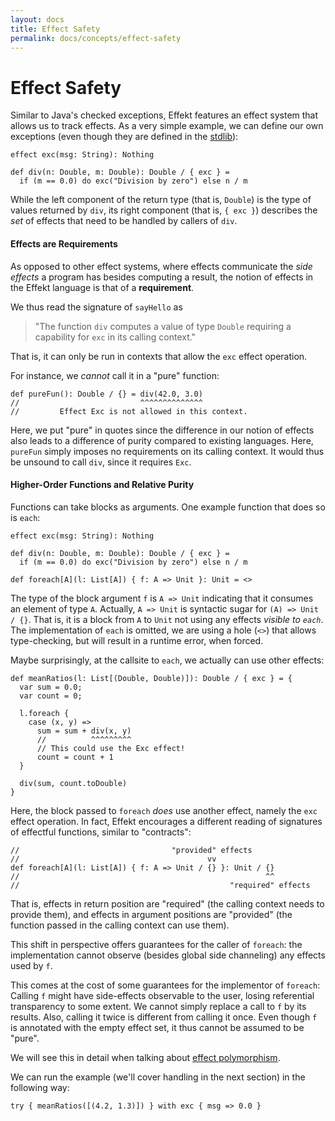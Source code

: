 ```yaml
---
layout: docs
title: Effect Safety
permalink: docs/concepts/effect-safety
---
```


# Effect Safety
Similar to Java's checked exceptions, Effekt features an effect system that
allows us to track effects. As a very simple example, we can define our own
exceptions (even though they are defined in the [stdlib](https://github.com/effekt-lang/effekt/blob/master/libraries/common/exception.effekt)):
```effekt
effect exc(msg: String): Nothing

def div(n: Double, m: Double): Double / { exc } =
  if (m == 0.0) do exc("Division by zero") else n / m
```
While the left component of the return type (that is, `Double`) is the type of values returned by
`div`, its right component (that is, `{ exc }`)
describes the _set_ of effects that need to be handled by callers of `div`.

#### Effects are Requirements
As opposed to other effect systems, where effects communicate the _side effects_
a program has besides computing a result, the notion of effects in the Effekt
language is that of a **requirement**.

We thus read the signature of `sayHello` as

> "The function `div` computes a value of type `Double` requiring a
> capability for `exc` in its calling context."

That is, it can only be run in contexts that allow the `exc` effect operation.

For instance, we _cannot_ call it in a "pure" function:
```effekt
def pureFun(): Double / {} = div(42.0, 3.0)
//                           ^^^^^^^^^^^^^^
//         Effect Exc is not allowed in this context.
```
Here, we put "pure" in quotes since the difference in our notion of effects also
leads to a difference of purity compared to existing languages.
Here, `pureFun` simply imposes no requirements on its calling context. It would
thus be unsound to call `div`, since it requires `Exc`.

#### Higher-Order Functions and Relative Purity
Functions can take blocks as arguments. One example function that does so is
`each`:

```effekt:reset:hide
effect exc(msg: String): Nothing

def div(n: Double, m: Double): Double / { exc } =
  if (m == 0.0) do exc("Division by zero") else n / m
```

```effekt:sketch
def foreach[A](l: List[A]) { f: A => Unit }: Unit = <>
```
The type of the block argument `f` is `A => Unit` indicating that it consumes an
element of type `A`. Actually, `A => Unit` is
syntactic sugar for `(A) => Unit / {}`. That is, it is a block from `A` to `Unit`
not using any effects _visible to `each`_. The implementation of `each` is omitted,
we are using a hole (`<>`) that allows type-checking, but will result in a
runtime error, when forced.

Maybe surprisingly, at the callsite to `each`, we actually can use other effects:
```
def meanRatios(l: List[(Double, Double)]): Double / { exc } = {
  var sum = 0.0;
  var count = 0;

  l.foreach {
    case (x, y) =>
      sum = sum + div(x, y)
      //          ^^^^^^^^^
      // This could use the Exc effect!
      count = count + 1
  }

  div(sum, count.toDouble)
}
```
Here, the block passed to `foreach` _does_ use another effect, namely the `exc`
effect operation. In fact, Effekt encourages a different reading of signatures of effectful
functions, similar to "contracts":


```effekt:sketch
//                                  "provided" effects
//                                          vv
def foreach[A](l: List[A]) { f: A => Unit / {} }: Unit / {}
//                                                       ^^
//                                               "required" effects
```
That is, effects in return position are "required" (the calling context needs to provide them),
and effects in argument positions are "provided" (the function passed in the calling context can use them).

This shift in perspective offers guarantees for the caller of `foreach`: the
implementation cannot observe (besides global side channeling) any effects
used by `f`.

This comes at the cost of some guarantees for the implementor of `foreach`:
Calling `f` might have side-effects observable to the user, losing referential
transparency to some extent. We cannot simply replace a call to `f` by its
results. Also, calling it twice is different from calling it once.
Even though `f` is annotated with the empty effect set, it thus cannot be
assumed to be "pure".

We will see this in detail when talking about [effect polymorphism](effect-polymorphism).

We can run the example (we'll cover handling in the next section) in the following way:
```effekt:repl
try { meanRatios([(4.2, 1.3)]) } with exc { msg => 0.0 }
```

